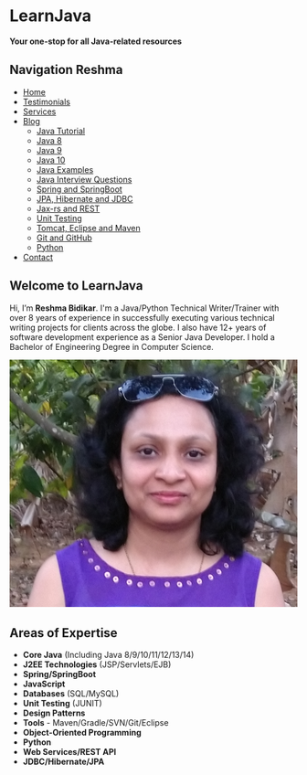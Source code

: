 # LearnJava

**Your one-stop for all Java-related resources**

## Navigation Reshma

- [Home](https://reshmabidikar.github.io/)
- [Testimonials](testimonials.md)
- [Services](services.md)
- [Blog](blog.md)
    - [Java Tutorial](blog.md#core-java)
    - [Java 8](blog.md#java-8-new-features)
    - [Java 9](blog.md#java-9)
    - [Java 10](blog.md#java-10)
    - [Java Examples](blog.md#core-java)
    - [Java Interview Questions](blog.md#core-java)
    - [Spring and SpringBoot](blog.md#spring-and-spring-boot)
    - [JPA, Hibernate and JDBC](blog.md#jpa-hibernate-and-jdbc)
    - [Jax-rs and REST](blog.md#jax-rs-and-rest)
    - [Unit Testing](blog.md#unit-testing)
    - [Tomcat, Eclipse and Maven](blog.md#maven-tomcat-and-eclipse)
    - [Git and GitHub](blog.md#git-and-github)
    - [Python](blog.md#python)
- [Contact](https://learnjava.co.in/contact)

## Welcome to LearnJava

Hi, I’m **Reshma Bidikar**. I'm a Java/Python Technical Writer/Trainer with over 8 years of experience in successfully executing various technical writing projects for clients across the globe. I also have 12+ years of software development experience as a Senior Java Developer. I hold a Bachelor of Engineering Degree in Computer Science.

![Reshma Bidikar](images/photo.jpg)

## Areas of Expertise

- **Core Java** (Including Java 8/9/10/11/12/13/14)
- **J2EE Technologies** (JSP/Servlets/EJB)
- **Spring/SpringBoot**
- **JavaScript**
- **Databases** (SQL/MySQL)
- **Unit Testing** (JUNIT)
- **Design Patterns**
- **Tools** - Maven/Gradle/SVN/Git/Eclipse
- **Object-Oriented Programming**
- **Python**
- **Web Services/REST API**
- **JDBC/Hibernate/JPA**
